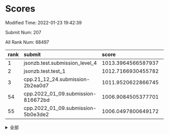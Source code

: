 # Scores

Modified Time: 2022-01-23 19:42:39

Submit Num: 207

All Rank Num: 68497

| rank |               submit               |       score        |       sigma        | pk_num |
| :--- | :--------------------------------- | :----------------- | :----------------- | :----- |
| 1    | jsonzb.test.submission_level_4     | 1013.3964566587937 | 0.7935752227829286 | 1326   |
| 2    | jsonzb.test.test_1                 | 1012.7166930455782 | 0.793415075808084  | 1325   |
| 3    | cpp.21_12_24.submission-2b2ea0d7   | 1011.9520622866745 | 0.7882385827660168 | 1323   |
| 54   | cpp.2022_01_09.submission-816672bd | 1006.9084505377701 | 0.7252713231106771 | 1320   |
| 55   | cpp.2022_01_09.submission-5b0e3de2 | 1006.0497800649172 | 0.7334245793651597 | 1322   |


<details>
<summary>全部</summary>

| rank |                 submit                 |       score        |       sigma        | pk_num |
| :--- | :------------------------------------- | :----------------- | :----------------- | :----- |
| 1    | jsonzb.test.submission_level_4         | 1013.3964566587937 | 0.7935752227829286 | 1326   |
| 2    | jsonzb.test.test_1                     | 1012.7166930455782 | 0.793415075808084  | 1325   |
| 3    | cpp.21_12_24.submission-2b2ea0d7       | 1011.9520622866745 | 0.7882385827660168 | 1323   |
| 4    | gobigger.level_3.submission_level_3_23 | 1011.6660944353533 | 0.7934521853821466 | 1325   |
| 5    | gobigger.level_3.submission_level_3_4  | 1011.083174340157  | 0.7540560592771124 | 1324   |
| 6    | gobigger.level_3.submission_level_3_24 | 1011.0312494909232 | 0.7689463434477092 | 1329   |
| 7    | gobigger.level_3.submission_level_3_32 | 1010.9392370938727 | 0.7884463896962417 | 1324   |
| 8    | gobigger.level_3.submission_level_3_28 | 1010.9356254317427 | 0.7687859823845867 | 1322   |
| 9    | gobigger.level_3.submission_level_3_47 | 1010.9032633608208 | 0.7723026715555897 | 1318   |
| 10   | gobigger.level_3.submission_level_3_21 | 1010.8478144098641 | 0.7693863632056603 | 1325   |
| 11   | gobigger.level_3.submission_level_3_41 | 1010.736476600379  | 0.7672527715118931 | 1325   |
| 12   | gobigger.level_3.submission_level_3_31 | 1010.7257749222231 | 0.7706407103687282 | 1319   |
| 13   | gobigger.level_3.submission_level_3_45 | 1010.6507026372691 | 0.7591095691068633 | 1323   |
| 14   | gobigger.level_3.submission_level_3_38 | 1010.6382267915365 | 0.7886046131177492 | 1323   |
| 15   | gobigger.level_3.submission_level_3_15 | 1010.6212767385556 | 0.7939627616694642 | 1324   |
| 16   | gobigger.level_3.submission_level_3_30 | 1010.6004645429559 | 0.7716122946563844 | 1325   |
| 17   | gobigger.level_3.submission_level_3_27 | 1010.4960205712773 | 0.7834505789907742 | 1322   |
| 18   | gobigger.level_3.submission_level_3_33 | 1010.4766327219992 | 0.7484026101389891 | 1322   |
| 19   | gobigger.level_3.submission_level_3_37 | 1010.4576791245705 | 0.7661145198118838 | 1318   |
| 20   | gobigger.level_3.submission_level_3_29 | 1010.3892995009169 | 0.7606568442862168 | 1324   |
| 21   | gobigger.level_3.submission_level_3_40 | 1010.3333801147006 | 0.7590798554607557 | 1328   |
| 22   | gobigger.level_3.submission_level_3_36 | 1010.3015564444872 | 0.7412151893562742 | 1326   |
| 23   | gobigger.level_3.submission_level_3_49 | 1010.2904079315246 | 0.7517264895875543 | 1325   |
| 24   | gobigger.level_3.submission_level_3_6  | 1010.0008510782759 | 0.781100013355899  | 1322   |
| 25   | gobigger.level_3.submission_level_3_46 | 1009.995702436559  | 0.7553591887388539 | 1330   |
| 26   | gobigger.level_3.submission_level_3_26 | 1009.9799973751872 | 0.7591247046877645 | 1323   |
| 27   | gobigger.level_3.submission_level_3_9  | 1009.9435796226923 | 0.769350302534872  | 1321   |
| 28   | gobigger.level_3.submission_level_3_1  | 1009.9425043620327 | 0.7389650437898979 | 1324   |
| 29   | gobigger.level_3.submission_level_3_44 | 1009.923115044273  | 0.7561554263606411 | 1330   |
| 30   | gobigger.level_3.submission_level_3_16 | 1009.8802467321914 | 0.7414789958215714 | 1328   |
| 31   | gobigger.level_3.submission_level_3_5  | 1009.8660044385821 | 0.7502224505307378 | 1322   |
| 32   | gobigger.level_3.submission_level_3_19 | 1009.7818655730906 | 0.7552270347673828 | 1325   |
| 33   | gobigger.level_3.submission_level_3_18 | 1009.7047553988505 | 0.756879270905144  | 1320   |
| 34   | gobigger.level_3.submission_level_3_25 | 1009.6038980175713 | 0.7637093863694976 | 1321   |
| 35   | gobigger.level_3.submission_level_3_10 | 1009.5548718656136 | 0.7767863686817523 | 1328   |
| 36   | gobigger.level_3.submission_level_3_2  | 1009.5038598185284 | 0.7554145159687219 | 1329   |
| 37   | gobigger.level_3.submission_level_3_13 | 1009.4755928108784 | 0.7483194627356272 | 1323   |
| 38   | gobigger.level_3.submission_level_3_17 | 1009.386128767927  | 0.7477548091809652 | 1320   |
| 39   | gobigger.level_3.submission_level_3_43 | 1009.369674585279  | 0.7420021436132744 | 1321   |
| 40   | gobigger.level_3.submission_level_3_22 | 1009.352311169407  | 0.7420186374235028 | 1323   |
| 41   | gobigger.level_3.submission_level_3_35 | 1009.3483249186024 | 0.7529360073878686 | 1328   |
| 42   | gobigger.level_3.submission_level_3_11 | 1009.3096517337108 | 0.7522616868133871 | 1322   |
| 43   | gobigger.level_3.submission_level_3_39 | 1009.2382019236022 | 0.7649208187870453 | 1327   |
| 44   | gobigger.level_3.submission_level_3_48 | 1009.2289381369436 | 0.7461748334665994 | 1320   |
| 45   | gobigger.level_3.submission_level_3_34 | 1009.2204890630584 | 0.7624926681776739 | 1326   |
| 46   | gobigger.level_3.submission_level_3_12 | 1009.0098416699952 | 0.7339082134567783 | 1323   |
| 47   | gobigger.level_3.submission_level_3_8  | 1008.9856373957839 | 0.7416762521177797 | 1318   |
| 48   | gobigger.level_3.submission_level_3_7  | 1008.6404805225496 | 0.7580893050517516 | 1328   |
| 49   | gobigger.level_3.submission_level_3_20 | 1008.6087956783582 | 0.7682245167211762 | 1323   |
| 50   | gobigger.level_3.submission_level_3_14 | 1008.1797366134248 | 0.7362923226008933 | 1324   |
| 51   | gobigger.level_3.submission_level_3_3  | 1008.1439443000273 | 0.7363424667840915 | 1328   |
| 52   | gobigger.level_3.submission_level_3_42 | 1008.0241177551236 | 0.7539294054449982 | 1319   |
| 53   | gobigger.level_3.submission_level_3_0  | 1008.0086799779039 | 0.7386138620680299 | 1323   |
| 54   | cpp.2022_01_09.submission-816672bd     | 1006.9084505377701 | 0.7252713231106771 | 1320   |
| 55   | cpp.2022_01_09.submission-5b0e3de2     | 1006.0497800649172 | 0.7334245793651597 | 1322   |
| 56   | gobigger.level_1.submission_level_1_11 | 1004.6156228422093 | 0.7203045713360788 | 1317   |
| 57   | gobigger.level_1.submission_level_1_9  | 1004.5694771579749 | 0.7164586040172746 | 1324   |
| 58   | gobigger.level_1.submission_level_1_21 | 1004.3691342013424 | 0.7347873443860236 | 1322   |
| 59   | gobigger.level_1.submission_level_1_26 | 1004.2584546567158 | 0.7353987381936471 | 1323   |
| 60   | gobigger.level_1.submission_level_1_7  | 1004.2459448312177 | 0.7114839535338042 | 1322   |
| 61   | gobigger.level_1.submission_level_1_32 | 1004.2020665709653 | 0.7136378850790058 | 1323   |
| 62   | gobigger.level_1.submission_level_1_23 | 1004.0875898403417 | 0.7216196941741289 | 1322   |
| 63   | gobigger.level_1.submission_level_1_12 | 1004.0004159182063 | 0.729281059653383  | 1320   |
| 64   | gobigger.level_1.submission_level_1_49 | 1003.9416859138599 | 0.7157435293324508 | 1328   |
| 65   | gobigger.level_1.submission_level_1_35 | 1003.8872856119034 | 0.7142524922451341 | 1319   |
| 66   | gobigger.level_1.submission_level_1_29 | 1003.7896902183114 | 0.7099058812924487 | 1315   |
| 67   | gobigger.level_1.submission_level_1_24 | 1003.7512215900273 | 0.7272467786197994 | 1328   |
| 68   | gobigger.level_1.submission_level_1_38 | 1003.7203219925383 | 0.7202735356135058 | 1320   |
| 69   | gobigger.level_1.submission_level_1_44 | 1003.6726473508008 | 0.7116631691852663 | 1319   |
| 70   | gobigger.level_1.submission_level_1_30 | 1003.6646885109391 | 0.7162303574947146 | 1325   |
| 71   | gobigger.level_1.submission_level_1_33 | 1003.6114431200222 | 0.7081929235132934 | 1321   |
| 72   | gobigger.level_1.submission_level_1_10 | 1003.572611253281  | 0.7155944152257627 | 1325   |
| 73   | gobigger.level_1.submission_level_1_3  | 1003.5290007611726 | 0.7221311309262795 | 1323   |
| 74   | gobigger.level_1.submission_level_1_18 | 1003.4831276408656 | 0.718839564818394  | 1319   |
| 75   | gobigger.level_1.submission_level_1_2  | 1003.4831055199638 | 0.7102163329538742 | 1325   |
| 76   | gobigger.level_1.submission_level_1_15 | 1003.4608848169943 | 0.711830842818635  | 1323   |
| 77   | gobigger.level_1.submission_level_1_6  | 1003.4572732284727 | 0.7083465582659997 | 1325   |
| 78   | gobigger.level_1.submission_level_1_40 | 1003.4323840280072 | 0.7073263762444612 | 1322   |
| 79   | gobigger.level_1.submission_level_1_34 | 1003.4247253996128 | 0.7139847638754807 | 1326   |
| 80   | gobigger.level_1.submission_level_1_48 | 1003.400443235571  | 0.7201715622270637 | 1322   |
| 81   | gobigger.level_1.submission_level_1_47 | 1003.3907229471625 | 0.7169224044871897 | 1328   |
| 82   | gobigger.level_1.submission_level_1_19 | 1003.3884353451961 | 0.7256899522198453 | 1326   |
| 83   | gobigger.level_1.submission_level_1_43 | 1003.2565530919    | 0.7168533743963675 | 1328   |
| 84   | gobigger.level_1.submission_level_1_17 | 1003.1876938220976 | 0.7135879818508412 | 1326   |
| 85   | gobigger.level_1.submission_level_1_39 | 1003.186255590168  | 0.7286589669174064 | 1323   |
| 86   | gobigger.level_1.submission_level_1_20 | 1003.184280686078  | 0.704432311409493  | 1323   |
| 87   | gobigger.level_1.submission_level_1_45 | 1003.122704456104  | 0.7198848582052537 | 1323   |
| 88   | gobigger.level_1.submission_level_1_37 | 1003.0761065094825 | 0.7052071744543635 | 1326   |
| 89   | gobigger.level_1.submission_level_1_27 | 1002.9598308040146 | 0.7085476214864848 | 1322   |
| 90   | gobigger.level_1.submission_level_1_31 | 1002.9592859767297 | 0.7211555215950948 | 1327   |
| 91   | gobigger.level_1.submission_level_1_41 | 1002.9296663002289 | 0.7142931711593041 | 1318   |
| 92   | gobigger.level_1.submission_level_1_4  | 1002.9109947623884 | 0.7256502777402294 | 1320   |
| 93   | gobigger.level_1.submission_level_1_13 | 1002.850616714584  | 0.7138897898833446 | 1320   |
| 94   | gobigger.level_1.submission_level_1_42 | 1002.8302342909748 | 0.7054712441156271 | 1328   |
| 95   | gobigger.level_1.submission_level_1_16 | 1002.8092786068366 | 0.7173351424855701 | 1328   |
| 96   | gobigger.level_1.submission_level_1_36 | 1002.7743514340939 | 0.718606810663765  | 1317   |
| 97   | gobigger.level_1.submission_level_1_5  | 1002.6812137729006 | 0.7105535158469252 | 1326   |
| 98   | gobigger.level_1.submission_level_1_46 | 1002.59584114067   | 0.7056726460765064 | 1328   |
| 99   | gobigger.level_1.submission_level_1_14 | 1002.4428002464416 | 0.7135945277397068 | 1323   |
| 100  | gobigger.level_1.submission_level_1_1  | 1002.408827636233  | 0.7121299854716672 | 1321   |
| 101  | gobigger.level_1.submission_level_1_0  | 1002.3361432027698 | 0.7142835799996635 | 1325   |
| 102  | gobigger.level_1.submission_level_1_8  | 1002.3293840050205 | 0.711275806307553  | 1327   |
| 103  | gobigger.level_1.submission_level_1_22 | 1002.2867997259002 | 0.7189348931678734 | 1323   |
| 104  | gobigger.level_1.submission_level_1_28 | 1002.242916115292  | 0.7165499832127161 | 1328   |
| 105  | gobigger.level_1.submission_level_1_25 | 1001.9866242541984 | 0.7146137374719118 | 1322   |
| 106  | gobigger.random.submission_random_8    | 997.0670324270236  | 0.708542783843786  | 1320   |
| 107  | gobigger.random.submission_random_13   | 996.8141074586724  | 0.7112903464225973 | 1333   |
| 108  | gobigger.random.submission_random_18   | 996.6893628428458  | 0.6947674658678539 | 1325   |
| 109  | gobigger.random.submission_random_15   | 996.6793202518605  | 0.7063169469296042 | 1325   |
| 110  | gobigger.random.submission_random_21   | 996.5967041412878  | 0.7162858559695215 | 1325   |
| 111  | gobigger.random.submission_random_47   | 996.5438769334111  | 0.7107489405188848 | 1326   |
| 112  | gobigger.random.submission_random_27   | 996.3703663751586  | 0.7011895299225855 | 1327   |
| 113  | gobigger.random.submission_random_22   | 996.3672948199085  | 0.7138132187650482 | 1326   |
| 114  | gobigger.random.submission_random_49   | 996.3650810630443  | 0.7130881068666479 | 1321   |
| 115  | gobigger.random.submission_random_20   | 996.3473920865638  | 0.7077514336862206 | 1323   |
| 116  | gobigger.random.submission_random_44   | 996.2979765220042  | 0.7125459748240044 | 1323   |
| 117  | gobigger.random.submission_random_1    | 996.2430525412469  | 0.7158841771969515 | 1321   |
| 118  | gobigger.random.submission_random_42   | 996.1933184508672  | 0.7076341650229881 | 1323   |
| 119  | gobigger.random.submission_random_41   | 996.1732341899979  | 0.7144783992241179 | 1327   |
| 120  | gobigger.random.submission_random_43   | 996.1392733091169  | 0.7200520868744718 | 1329   |
| 121  | gobigger.random.submission_random_38   | 996.0750680907372  | 0.7165240535300724 | 1326   |
| 122  | gobigger.random.submission_random_6    | 996.0683834123352  | 0.7140535090636722 | 1323   |
| 123  | gobigger.random.submission_random_16   | 996.0184724163835  | 0.7088195269200452 | 1326   |
| 124  | gobigger.random.submission_random_25   | 995.9230929841897  | 0.7193357712490106 | 1322   |
| 125  | gobigger.random.submission_random_5    | 995.8931754441272  | 0.7166859203197555 | 1314   |
| 126  | gobigger.random.submission_random_24   | 995.8665305797601  | 0.7031498851121291 | 1325   |
| 127  | gobigger.random.submission_random_33   | 995.8279870628579  | 0.7178536710293524 | 1324   |
| 128  | gobigger.random.submission_random_17   | 995.8242944723752  | 0.72653952846966   | 1324   |
| 129  | gobigger.random.submission_random_46   | 995.7836715839488  | 0.7141871841529079 | 1321   |
| 130  | gobigger.random.submission_random_12   | 995.7805933372845  | 0.7138235032149902 | 1323   |
| 131  | gobigger.random.submission_random_14   | 995.7185702367445  | 0.7113724408977358 | 1319   |
| 132  | gobigger.random.submission_random_10   | 995.7050565384556  | 0.7264031360401861 | 1324   |
| 133  | gobigger.random.submission_random_35   | 995.7014988823433  | 0.7082556765623832 | 1334   |
| 134  | gobigger.random.submission_random_45   | 995.6348955434802  | 0.6999689871577459 | 1322   |
| 135  | gobigger.random.submission_random_28   | 995.6079054872982  | 0.718717128611646  | 1322   |
| 136  | gobigger.random.submission_random_34   | 995.6015786465124  | 0.703954402170987  | 1325   |
| 137  | gobigger.random.submission_random_40   | 995.5780017288434  | 0.7124961686260987 | 1327   |
| 138  | gobigger.random.submission_random_48   | 995.4896147595675  | 0.7155329604466591 | 1327   |
| 139  | gobigger.random.submission_random_37   | 995.47274421888    | 0.710101893750524  | 1322   |
| 140  | gobigger.random.submission_random_23   | 995.4654635710175  | 0.6988921312926141 | 1323   |
| 141  | gobigger.random.submission_random_26   | 995.3224817036308  | 0.721296567852627  | 1323   |
| 142  | gobigger.random.submission_random_31   | 995.22414947642    | 0.7152530637489287 | 1328   |
| 143  | gobigger.random.submission_random_36   | 995.1393394171757  | 0.7177194464759613 | 1321   |
| 144  | gobigger.random.submission_random_4    | 995.0897406842565  | 0.6952112474643497 | 1324   |
| 145  | gobigger.random.submission_random_2    | 995.0468468306834  | 0.7120860522521657 | 1322   |
| 146  | gobigger.random.submission_random_7    | 995.044197782402   | 0.7170240373835537 | 1326   |
| 147  | gobigger.random.submission_random_9    | 994.9512556663494  | 0.7084683220757577 | 1322   |
| 148  | gobigger.random.submission_random_32   | 994.9181428388621  | 0.7083929447631597 | 1322   |
| 149  | gobigger.random.submission_random_3    | 994.869323411223   | 0.7206878758275974 | 1322   |
| 150  | gobigger.random.submission_random_29   | 994.7685957997204  | 0.7175549263990874 | 1323   |
| 151  | gobigger.random.submission_random_19   | 994.7647800240948  | 0.7075271163850846 | 1321   |
| 152  | gobigger.random.submission_random_0    | 994.7454632296174  | 0.7217833038500082 | 1321   |
| 153  | gobigger.random.submission_random_30   | 994.5689347176016  | 0.7089651407007623 | 1326   |
| 154  | gobigger.random.submission_random_11   | 994.3159279347243  | 0.7089455928706756 | 1325   |
| 155  | gobigger.random.submission_random_39   | 994.2082186241427  | 0.7219133829038983 | 1326   |
| 156  | gobigger.level_2.submission_level_2_2  | 993.7722951908038  | 0.7372453435601714 | 1321   |
| 157  | gobigger.level_2.submission_level_2_17 | 993.4676282840651  | 0.7294837748918913 | 1321   |
| 158  | gobigger.level_2.submission_level_2_20 | 993.3676641284084  | 0.7330720911656979 | 1319   |
| 159  | gobigger.level_2.submission_level_2_27 | 993.2937849462633  | 0.7282335573322403 | 1325   |
| 160  | gobigger.level_2.submission_level_2_25 | 993.2396585984269  | 0.7474448923006428 | 1324   |
| 161  | gobigger.level_2.submission_level_2_34 | 993.0231232812014  | 0.7323694187986427 | 1326   |
| 162  | gobigger.level_2.submission_level_2_35 | 992.9908070604603  | 0.7299519468621125 | 1323   |
| 163  | gobigger.level_2.submission_level_2_49 | 992.9747821217059  | 0.7474036325396656 | 1324   |
| 164  | gobigger.level_2.submission_level_2_44 | 992.9747472766637  | 0.7342762692904496 | 1322   |
| 165  | gobigger.level_2.submission_level_2_30 | 992.9088485436127  | 0.7477149031295651 | 1323   |
| 166  | gobigger.level_2.submission_level_2_21 | 992.8373479864979  | 0.7473293053395034 | 1323   |
| 167  | gobigger.level_2.submission_level_2_12 | 992.794769890619   | 0.7382833773712648 | 1325   |
| 168  | gobigger.level_2.submission_level_2_14 | 992.7936587474197  | 0.7327156696283474 | 1322   |
| 169  | gobigger.level_2.submission_level_2_3  | 992.7538561655415  | 0.740447660281817  | 1324   |
| 170  | gobigger.level_2.submission_level_2_28 | 992.7404841224777  | 0.7423466423546852 | 1326   |
| 171  | gobigger.level_2.submission_level_2_40 | 992.7387401890852  | 0.7443280605180079 | 1322   |
| 172  | gobigger.level_2.submission_level_2_6  | 992.6481673467089  | 0.740278232199926  | 1322   |
| 173  | gobigger.level_2.submission_level_2_26 | 992.5683205246447  | 0.7429862023866742 | 1319   |
| 174  | gobigger.level_2.submission_level_2_5  | 992.462648777697   | 0.748835011020041  | 1319   |
| 175  | gobigger.level_2.submission_level_2_24 | 992.4298533124928  | 0.7590733879660242 | 1325   |
| 176  | gobigger.level_2.submission_level_2_47 | 992.4271749171681  | 0.7279081254733628 | 1321   |
| 177  | gobigger.level_2.submission_level_2_38 | 992.3915348962327  | 0.7498927485673468 | 1326   |
| 178  | gobigger.level_2.submission_level_2_48 | 992.2369456786064  | 0.730462048821444  | 1324   |
| 179  | gobigger.level_2.submission_level_2_37 | 992.2294877267765  | 0.7554997327930394 | 1327   |
| 180  | gobigger.level_2.submission_level_2_32 | 992.2197216272557  | 0.744865557570118  | 1323   |
| 181  | gobigger.level_2.submission_level_2_13 | 992.2074646058442  | 0.7377033537501724 | 1320   |
| 182  | gobigger.level_2.submission_level_2_31 | 992.1653573313672  | 0.7430818922030851 | 1319   |
| 183  | gobigger.level_2.submission_level_2_18 | 992.0706241356988  | 0.759264362958343  | 1329   |
| 184  | gobigger.level_2.submission_level_2_1  | 991.9723215680247  | 0.7318100723838221 | 1325   |
| 185  | gobigger.level_2.submission_level_2_16 | 991.8940684537037  | 0.7402686935512337 | 1324   |
| 186  | gobigger.level_2.submission_level_2_43 | 991.7487168006255  | 0.7495419450571856 | 1326   |
| 187  | gobigger.level_2.submission_level_2_36 | 991.7425940417589  | 0.7413962445606612 | 1325   |
| 188  | gobigger.level_2.submission_level_2_15 | 991.6932238885265  | 0.7503688545927776 | 1325   |
| 189  | gobigger.level_2.submission_level_2_42 | 991.6662977604001  | 0.7537345099193007 | 1327   |
| 190  | gobigger.level_2.submission_level_2_41 | 991.6219663802135  | 0.7460954927036724 | 1324   |
| 191  | gobigger.level_2.submission_level_2_46 | 991.5703800500895  | 0.756591929333424  | 1320   |
| 192  | gobigger.level_2.submission_level_2_23 | 991.5361050764853  | 0.7541655839979865 | 1328   |
| 193  | gobigger.level_2.submission_level_2_39 | 991.5022931949068  | 0.749967201000559  | 1326   |
| 194  | gobigger.level_2.submission_level_2_9  | 991.4984472857507  | 0.7355556791572917 | 1327   |
| 195  | gobigger.level_2.submission_level_2_0  | 991.4722476545842  | 0.7470740502704687 | 1324   |
| 196  | gobigger.level_2.submission_level_2_29 | 991.2654680682514  | 0.784045492364179  | 1326   |
| 197  | gobigger.level_2.submission_level_2_8  | 991.2094673749663  | 0.7484151798991027 | 1323   |
| 198  | gobigger.level_2.submission_level_2_7  | 991.1727871502392  | 0.7543521436446459 | 1323   |
| 199  | gobigger.level_2.submission_level_2_22 | 991.1349298857076  | 0.7460158421096038 | 1323   |
| 200  | gobigger.level_2.submission_level_2_19 | 991.0670020529628  | 0.7619901490078391 | 1324   |
| 201  | gobigger.level_2.submission_level_2_10 | 990.8106069083971  | 0.7531941655643106 | 1326   |
| 202  | gobigger.level_2.submission_level_2_45 | 990.6530153935294  | 0.7517382377257673 | 1320   |
| 203  | gobigger.level_2.submission_level_2_4  | 990.5408789968983  | 0.7536916555304233 | 1322   |
| 204  | gobigger.level_2.submission_level_2_11 | 990.3217017791404  | 0.774842375307041  | 1322   |
| 205  | gobigger.level_2.submission_level_2_33 | 990.1498762254141  | 0.7683630309838811 | 1322   |
| 206  | gobigger.none.submission_none_1        | 978.8365566963257  | 1.2798560693498724 | 1319   |
| 207  | gobigger.none.submission_none_0        | 975.0745953869077  | 1.4874796412658804 | 1327   |

</details>